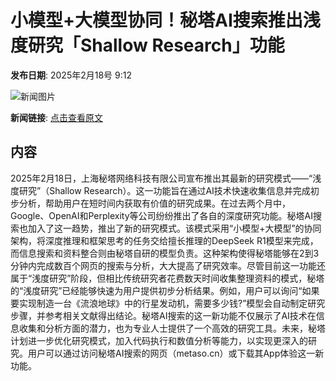 # 小模型+大模型协同！秘塔AI搜索推出浅度研究「Shallow Research」功能

**发布日期**: 2025年2月18号 9:12

![新闻图片](https://upload.chinaz.com/2025/0218/6387546670504410292531471.png)

**新闻链接**: [点击查看原文](https://www.aibase.com/zh/news/15445)

## 内容

2025年2月18日，上海秘塔网络科技有限公司宣布推出其最新的研究模式——“浅度研究”（Shallow Research）。这一功能旨在通过AI技术快速收集信息并完成初步分析，帮助用户在短时间内获取有价值的研究成果。在过去两个月中，Google、OpenAI和Perplexity等公司纷纷推出了各自的深度研究功能。秘塔AI搜索也加入了这一趋势，推出了新的研究模式。该模式采用“小模型+大模型”的协同架构，将深度推理和框架思考的任务交给擅长推理的DeepSeek R1模型来完成，而信息搜索和资料整合则由秘塔自研的模型负责。这种架构使得秘塔能够在2到3分钟内完成数百个网页的搜索与分析，大大提高了研究效率。尽管目前这一功能还属于“浅度研究”阶段，但相比传统研究者花费数天时间收集整理资料的模式，秘塔的“浅度研究”已经能够快速为用户提供初步分析结果。例如，用户可以询问“如果要实现制造一台《流浪地球》中的行星发动机，需要多少钱?”模型会自动制定研究步骤，并参考相关文献得出结论。秘塔AI搜索的这一新功能不仅展示了AI技术在信息收集和分析方面的潜力，也为专业人士提供了一个高效的研究工具。未来，秘塔计划进一步优化研究模式，加入代码执行和数值分析等能力，以实现更深入的研究。用户可以通过访问秘塔AI搜索的网页（metaso.cn）或下载其App体验这一新功能。
